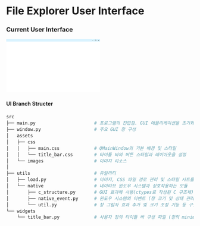 # File Explorer User Interface

### Current User Interface

<img src="images/base.png" width=50%>

#### UI Branch Structer

```bash
src
├── main.py                      # 프로그램의 진입점. GUI 애플리케이션을 초기화 -> 메인 창 실행
├── window.py                    # 주요 GUI 창 구성
│	assets
│	├── css
│	│   ├── main.css             # QMainWindow의 기본 배경 및 스타일
│	│   └── title_bar.css        # 타이틀 바의 버튼 스타일과 레이아웃을 설정
│	└── images					 # 이미지 리소스
│
├── utils                        # 유틸리티
│   ├── load.py                  # 이미지, CSS 파일 경로 관리 및 스타일 시트를 로드
│   └── native                   # 네이티브 윈도우 시스템과 상호작용하는 모듈
│       ├── c_structure.py       # GUI 효과에 사용(ctypes로 작성된 C 구조체)
│       ├── native_event.py      # 윈도우 시스템의 이벤트 (창 크기 및 상태 관리)
│       └── util.py              # 창 그림자 효과 추가 및 크기 조정 기능 등 구현
└── widgets
    └── title_bar.py             # 사용자 정의 타이틀 바 구성 파일 (창의 minimize, maximize, close 버튼 포함)
```